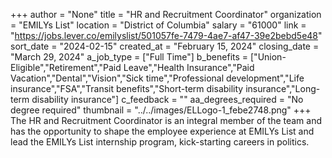 +++
author = "None"
title = "HR and Recruitment Coordinator"
organization = "EMILYs List"
location = "District of Columbia"
salary = "61000"
link = "https://jobs.lever.co/emilyslist/501057fe-7479-4ae7-af47-39e2bebd5e48"
sort_date = "2024-02-15"
created_at = "February 15, 2024"
closing_date = "March 29, 2024"
a_job_type = ["Full Time"]
b_benefits = ["Union-Eligible","Retirement","Paid Leave","Health Insurance","Paid Vacation","Dental","Vision","Sick time","Professional development","Life insurance","FSA","Transit benefits","Short-term disability insurance","Long-term disability insurance"]
c_feedback = ""
aa_degrees_required = "No degree required"
thumbnail = "../../images/ELLogo-1_febe2748.png"
+++
The HR and Recruitment Coordinator is an integral member of the team and has the opportunity to shape the employee experience at EMILYs List and lead the EMILYs List internship program, kick-starting careers in politics.